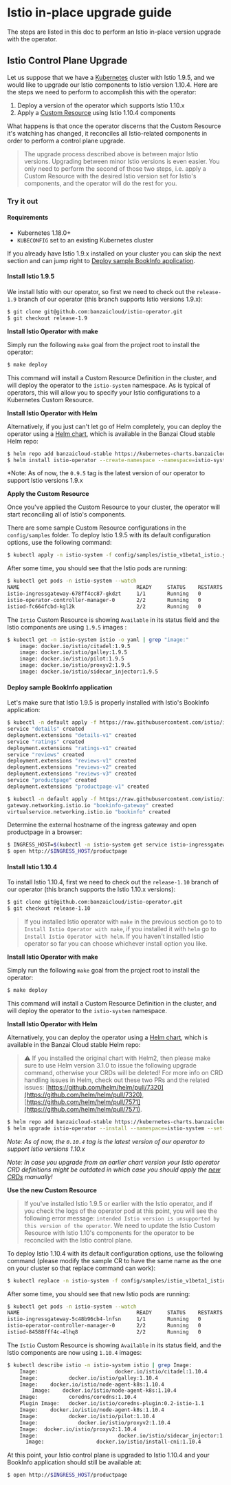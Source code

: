 # Istio in-place upgrade guide

The steps are listed in this doc to perform an Istio in-place version upgrade with the operator.

## Istio Control Plane Upgrade

Let us suppose that we have a [Kubernetes](https://kubernetes.io/) cluster with Istio 1.9.5, and we would like to upgrade our Istio components to Istio version 1.10.4. Here are the steps we need to perform to accomplish this with the operator:

1. Deploy a version of the operator which supports Istio 1.10.x
2. Apply a [Custom Resource](https://kubernetes.io/docs/concepts/extend-kubernetes/api-extension/custom-resources/) using Istio 1.10.4 components

What happens is that once the operator discerns that the Custom Resource it's watching has changed, it reconciles all Istio-related components in order to perform a control plane upgrade.

> The upgrade process described above is between major Istio versions. Upgrading between minor Istio versions is even easier. You only need to perform the second of those two steps, i.e. apply a Custom Resource with the desired Istio version set for Istio's components, and the operator will do the rest for you.

### Try it out

#### Requirements

- Kubernetes 1.18.0+
- `KUBECONFIG` set to an existing Kubernetes cluster

If you already have Istio 1.9.x installed on your cluster you can skip the next section and can jump right to [Deploy sample BookInfo application](#deploy-sample-bookinfo-application).

#### Install Istio 1.9.5

We install Istio with our operator, so first we need to check out the `release-1.9` branch of our operator (this branch supports Istio versions 1.9.x):

```bash
$ git clone git@github.com:banzaicloud/istio-operator.git
$ git checkout release-1.9
```

**Install Istio Operator with make**

Simply run the following `make` goal from the project root to install the operator:

```bash
$ make deploy
```

This command will install a Custom Resource Definition in the cluster, and will deploy the operator to the `istio-system` namespace.
As is typical of operators, this will allow you to specify your Istio configurations to a Kubernetes Custom Resource.

**Install Istio Operator with Helm**

Alternatively, if you just can't let go of Helm completely, you can deploy the operator using a [Helm chart](https://github.com/banzaicloud/banzai-charts/tree/master/istio-operator), which is available in the Banzai Cloud stable Helm repo:

```bash
$ helm repo add banzaicloud-stable https://kubernetes-charts.banzaicloud.com
$ helm install istio-operator --create-namespace --namespace=istio-system --set-string operator.image.tag=0.9.5 --set-string istioVersion=1.9 banzaicloud-stable/istio-operator
```

*Note: As of now, the `0.9.5` tag is the latest version of our operator to support Istio versions 1.9.x

**Apply the Custom Resource**

Once you've applied the Custom Resource to your cluster, the operator will start reconciling all of Istio's components.

There are some sample Custom Resource configurations in the `config/samples` folder. To deploy Istio 1.9.5 with its default configuration options, use the following command:

```bash
$ kubectl apply -n istio-system -f config/samples/istio_v1beta1_istio.yaml
```

After some time, you should see that the Istio pods are running:

```bash
$ kubectl get pods -n istio-system --watch
NAME                                      READY     STATUS    RESTARTS   AGE
istio-ingressgateway-678ff4cc87-gkdzt     1/1       Running   0          1m
istio-operator-controller-manager-0       2/2       Running   0          9m
istiod-fc664fcbd-kgl2k                    2/2       Running   0          1m
```

The `Istio` Custom Resource is showing `Available` in its status field and the Istio components are using `1.9.5` images :

```bash
$ kubectl get -n istio-system istio -o yaml | grep "image:"
    image: docker.io/istio/citadel:1.9.5
    image: docker.io/istio/galley:1.9.5
    image: docker.io/istio/pilot:1.9.5
    image: docker.io/istio/proxyv2:1.9.5
    image: docker.io/istio/sidecar_injector:1.9.5
```

#### Deploy sample BookInfo application

Let's make sure that Istio 1.9.5 is properly installed with Istio's BookInfo application:

```bash
$ kubectl -n default apply -f https://raw.githubusercontent.com/istio/istio/1.9.5/samples/bookinfo/platform/kube/bookinfo.yaml
service "details" created
deployment.extensions "details-v1" created
service "ratings" created
deployment.extensions "ratings-v1" created
service "reviews" created
deployment.extensions "reviews-v1" created
deployment.extensions "reviews-v2" created
deployment.extensions "reviews-v3" created
service "productpage" created
deployment.extensions "productpage-v1" created

$ kubectl -n default apply -f https://raw.githubusercontent.com/istio/istio/1.9.5/samples/bookinfo/networking/bookinfo-gateway.yaml
gateway.networking.istio.io "bookinfo-gateway" created
virtualservice.networking.istio.io "bookinfo" created
```

Determine the external hostname of the ingress gateway and open productpage in a browser:

```bash
$ INGRESS_HOST=$(kubectl -n istio-system get service istio-ingressgateway -o jsonpath='{.status.loadBalancer.ingress[0].ip}')
$ open http://$INGRESS_HOST/productpage
```

#### Install Istio 1.10.4

To install Istio 1.10.4, first we need to check out the `release-1.10` branch of our operator (this branch supports the Istio 1.10.x versions):

```bash
$ git clone git@github.com:banzaicloud/istio-operator.git
$ git checkout release-1.10
```

> If you installed Istio operator with `make` in the previous section go to to `Install Istio Operator with make`, if you installed it with `helm` go to `Install Istio Operator with helm`. If you haven't installed Istio operator so far you can choose whichever install option you like.

**Install Istio Operator with make**

Simply run the following `make` goal from the project root to install the operator:

```bash
$ make deploy
```

This command will install a Custom Resource Definition in the cluster, and will deploy the operator to the `istio-system` namespace.

**Install Istio Operator with Helm**

Alternatively, you can deploy the operator using a [Helm chart](https://github.com/banzaicloud/banzai-charts/tree/master/istio-operator), which is available in the Banzai Cloud stable Helm repo:

> :warning: If you installed the original chart with Helm2, then please make sure to use Helm version 3.1.0 to issue the following upgrade command, otherwise your CRDs will be deleted!
> For more info on CRD handling issues in Helm, check out these two PRs and the related issues: [https://github.com/helm/helm/pull/7320](https://github.com/helm/helm/pull/7320), [https://github.com/helm/helm/pull/7571](https://github.com/helm/helm/pull/7571).

```bash
$ helm repo add banzaicloud-stable https://kubernetes-charts.banzaicloud.com
$ helm upgrade istio-operator --install --namespace=istio-system --set-string operator.image.tag=0.10.4 --set-string istioVersion=1.10.4 banzaicloud-stable/istio-operator
```

*Note: As of now, the `0.10.4` tag is the latest version of our operator to support Istio versions 1.10.x*

*Note: In case you upgrade from an earlier chart version your Istio operator CRD definitions might be outdated in which case you should apply the [new CRDs](../../deploy/charts/istio-operator/crds) manually!*

**Use the new Custom Resource**

> If you've installed Istio 1.9.5 or earlier with the Istio operator, and if you check the logs of the operator pod at this point, you will see the following error message: `intended Istio version is unsupported by this version of the operator`. We need to update the Istio Custom Resource with Istio 1.10's components for the operator to be reconciled with the Istio control plane.

To deploy Istio 1.10.4 with its default configuration options, use the following command (please modify the sample CR to have the same name as the one on your cluster so that replace command can work):

```bash
$ kubectl replace -n istio-system -f config/samples/istio_v1beta1_istio.yaml
```

After some time, you should see that new Istio pods are running:

```bash
$ kubectl get pods -n istio-system --watch
NAME                                      READY     STATUS    RESTARTS   AGE
istio-ingressgateway-5c48b96cb4-lnfsn     1/1       Running   0          7m
istio-operator-controller-manager-0       2/2       Running   0          16m
istiod-84588fff4c-4lhq8                   2/2       Running   0          7m
```

The `Istio` Custom Resource is showing `Available` in its status field, and the Istio components are now using `1.10.4` images:

```bash
$ kubectl describe istio -n istio-system istio | grep Image:
    Image:                         docker.io/istio/citadel:1.10.4
    Image:          docker.io/istio/galley:1.10.4
    Image:    docker.io/istio/node-agent-k8s:1.10.4
        Image:    docker.io/istio/node-agent-k8s:1.10.4
    Image:          coredns/coredns:1.10.4
    Plugin Image:   docker.io/istio/coredns-plugin:0.2-istio-1.1
    Image:    docker.io/istio/node-agent-k8s:1.10.4
    Image:          docker.io/istio/pilot:1.10.4
    Image:             docker.io/istio/proxyv2:1.10.4
    Image:  docker.io/istio/proxyv2:1.10.4
    Image:                          docker.io/istio/sidecar_injector:1.10.4
      Image:                 docker.io/istio/install-cni:1.10.4
```

At this point, your Istio control plane is upgraded to Istio 1.10.4 and your BookInfo application should still be available at:
```bash
$ open http://$INGRESS_HOST/productpage
```

